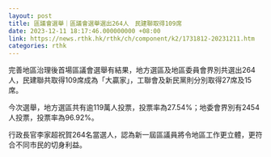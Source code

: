 ```yaml
---
layout: post
title: 區議會選舉｜區議會選舉選出264人　民建聯取得109席
date: 2023-12-11 18:17:46.000000000 +08:00
link: https://news.rthk.hk/rthk/ch/component/k2/1731812-20231211.htm
categories: rthk
---
```


完善地區治理後首場區議會選舉有結果，地方選區及地區委員會界別共選出264人，民建聯共取得109席成為「大贏家」，工聯會及新民黨則分別取得27席及15席。

今次選舉，地方選區共有逾119萬人投票，投票率為27.54%；地委會界別有2454人投票，投票率為96.92%。

行政長官李家超祝賀264名當選人，認為新一屆區議員將令地區工作更立體，更符合不同市民的切身利益。
